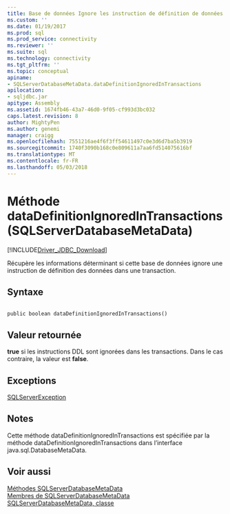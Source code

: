 ```yaml
---
title: Base de données Ignore les instruction de définition de données au sein de la Transaction | Documents Microsoft
ms.custom: ''
ms.date: 01/19/2017
ms.prod: sql
ms.prod_service: connectivity
ms.reviewer: ''
ms.suite: sql
ms.technology: connectivity
ms.tgt_pltfrm: ''
ms.topic: conceptual
apiname:
- SQLServerDatabaseMetaData.dataDefinitionIgnoredInTransactions
apilocation:
- sqljdbc.jar
apitype: Assembly
ms.assetid: 1674fb46-43a7-46d0-9f05-cf993d3bc032
caps.latest.revision: 8
author: MightyPen
ms.author: genemi
manager: craigg
ms.openlocfilehash: 7551216ae4f6f3ff54611497c0e3d6d7ba5b3919
ms.sourcegitcommit: 1740f3090b168c0e809611a7aa6fd514075616bf
ms.translationtype: MT
ms.contentlocale: fr-FR
ms.lasthandoff: 05/03/2018
---
```

# <a name="datadefinitionignoredintransactions-method-sqlserverdatabasemetadata"></a>Méthode dataDefinitionIgnoredInTransactions (SQLServerDatabaseMetaData)
[!INCLUDE[Driver_JDBC_Download](../../../includes/driver_jdbc_download.md)]

  Récupère les informations déterminant si cette base de données ignore une instruction de définition des données dans une transaction.  
  
## <a name="syntax"></a>Syntaxe  
  
```  
  
public boolean dataDefinitionIgnoredInTransactions()  
```  
  
## <a name="return-value"></a>Valeur retournée  
 **true** si les instructions DDL sont ignorées dans les transactions. Dans le cas contraire, la valeur est **false**.  
  
## <a name="exceptions"></a>Exceptions  
 [SQLServerException](../../../connect/jdbc/reference/sqlserverexception-class.md)  
  
## <a name="remarks"></a>Notes  
 Cette méthode dataDefinitionIgnoredInTransactions est spécifiée par la méthode dataDefinitionIgnoredInTransactions dans l’interface java.sql.DatabaseMetaData.  
  
## <a name="see-also"></a>Voir aussi  
 [Méthodes SQLServerDatabaseMetaData](../../../connect/jdbc/reference/sqlserverdatabasemetadata-methods.md)   
 [Membres de SQLServerDatabaseMetaData](../../../connect/jdbc/reference/sqlserverdatabasemetadata-members.md)   
 [SQLServerDatabaseMetaData, classe](../../../connect/jdbc/reference/sqlserverdatabasemetadata-class.md)  
  
  
